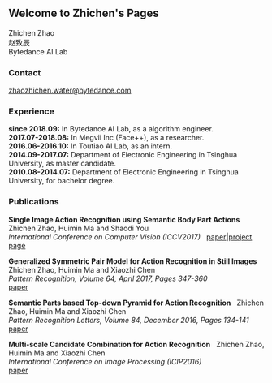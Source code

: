 ## Welcome to Zhichen's Pages

Zhichen Zhao   
赵致辰  
Bytedance AI Lab

### Contact
zhaozhichen.water@bytedance.com

### Experience
__since 2018.09:__ In Bytedance AI Lab, as a algorithm engineer.      
__2017.07-2018.08:__ In Megvii Inc (Face++), as a researcher.  
__2016.06-2016.10:__ In Toutiao AI Lab, as an intern.  
__2014.09-2017.07:__ Department of Electronic Engineering in Tsinghua University, as master candidate.  
__2010.08-2014.07:__ Department of Electronic Engineering in Tsinghua University, for bachelor degree.

### Publications
__Single Image Action Recognition using Semantic Body Part Actions__  
Zhichen Zhao, Huimin Ma and Shaodi You  
_International Conference on Computer Vision (ICCV2017)_  
[paper](http://openaccess.thecvf.com/content_iccv_2017/html/Zhao_Single_Image_Action_ICCV_2017_paper.html)|[project page](https://github.com/ZhichenZhao/part-action-network)  

__Generalized Symmetric Pair Model for Action Recognition in Still Images__  
Zhichen Zhao, Huimin Ma and Xiaozhi Chen  
_Pattern Recognition, Volume 64, April 2017, Pages 347-360_  
[paper](http://www.sciencedirect.com/science/article/pii/S0031320316303089)

__Semantic Parts based Top-down Pyramid for Action Recognition__  
Zhichen Zhao, Huimin Ma and Xiaozhi Chen  
_Pattern Recognition Letters, Volume 84, December 2016, Pages 134-141_  
[paper](http://www.sciencedirect.com/science/article/pii/S0167865516302331)

__Multi-scale Candidate Combination for Action Recognition__  
Zhichen Zhao, Huimin Ma and Xiaozhi Chen  
_International Conference on Image Processing (ICIP2016)_  
[paper](http://ieeexplore.ieee.org/document/7532924/)



